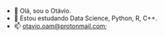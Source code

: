- 👋 Olá, sou o Otávio.
- 👀 Estou estudando Data Science, Python, R, C++.
- 📫 otavio.oam@protonmail.com;
